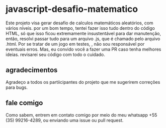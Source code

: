 # javascript-desafio-matematico

Este projeto visa gerar desafio de calculos matemáticos aleatórios, com vários níveis.
por um bom tempo, tentei fazer isso tudo dentro do código HTML, só que isso ficou extremamente insustentável para dar manutenção, então, resolvi passar tudo para um arquivo .js, que é chamado pelo arquivo .html. Por se tratar de um jogo em testes, , não sou responsável por eventuais erros. Mas, eu convido você a fazer uma PR caso tenha melhores ideias. revisarei seu código com todo o cuidado.

## agradecimentos
Agradeço a todos os partiicipantes do projeto que me sugerirem correções para bugs.

## fale comigo
Como sabem, entrem em contato comigo por meio do meu whatsapp +55 (35) 99216-4289, ou enviando uma issue ou pull request.
